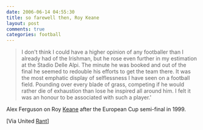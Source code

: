```yaml
---
date: 2006-06-14 04:55:30
title: so farewell then, Roy Keane
layout: post
comments: true
categories: football
---
```

> I don't think I could have a higher opinion of any footballer than I
> already had of the Irishman, but he rose even further in my estimation
> at the Stadio Delle Alpi. The minute he was booked and out of the
> final he seemed to redouble his efforts to get the team there. It was
> the most emphatic display of selflessness I have seen on a football
> field. Pounding over every blade of grass, competing if he would
> rather die of exhaustion than lose he inspired all around him. I felt
> it was an honour to be associated with such a player.'

Alex Ferguson on Roy
[Keane](http://news.bbc.co.uk/sport1/hi/football/teams/c/celtic/5071440.stm)
after the European Cup semi-final in 1999.

[Via United [Rant](http://www.unitedrant.co.uk/archives/2006/06/a_legend_retire.html)]
